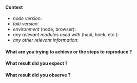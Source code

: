 #### Context

* *node version*:
* *toki version*:
* *environment* (node, browser):
* *any relevant modules used with* (hapi, hoek, etc.):
* *any other relevant information*:

#### What are you trying to achieve or the steps to reproduce ?

<!--- Describe your issue here, include any schemas and inputs if needed. -->

#### What result did you expect ?

#### What result did you observe ?
